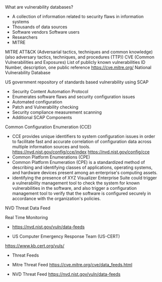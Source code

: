 What are vulnerability databases?

- A collection of information related to security flaws in information systems
- Thousands of data sources
- Software vendors
Software users
- Researchers
- MITRE

MITRE ATT&CK (Adversarial tactics, techniques and common knowledge) (also adversary tactics, techniques, and procedures (TTP))
CVE (Common Vulnerabilities and Exposures)
List of publicly known vulnerabilities
ID Number, description, one public reference
https://cve.mitre.org/
National Vulnerability Database

US government repository of standards based vulnerability using SCAP
- Security Content Automation Protocol
- Enumerates software flaws and security configuration issues
- Automated configuration
- Patch and Vulnerability checking
- Security compliance measurement scanning
- Additional SCAP Components

Common Configuration Enumeration (CCE)
- CCE provides unique identifiers to system configuration issues in order to facilitate fast and accurate correlation of configuration data across multiple information sources and tools.
https://nvd.nist.gov/config/cce/index
https://nvd.nist.gov/config/cce
- Common Platform Enumerations (CPE)
- Common Platform Enumeration (CPE) is a standardized method of describing and identifying classes of applications, operating systems, and hardware devices present among an enterprise's computing assets.
- identifying the presence of XYZ Visualizer Enterprise Suite could trigger a vulnerability management tool to check the system for known vulnerabilities in the software, and also trigger a configuration management tool to verify that the software is configured securely in accordance with the organization's policies.

NVD Threat Data Feed

Real Time Monitoring

- https://nvd.nist.gov/vuln/data-feeds

- US Computer Emergency Response Team (US-CERT)

https://www.kb.cert.org/vuls/
- Threat Feeds

- Mitre Threat Feed
https://cve.mitre.org/cve/data_feeds.html

- NVD Threat Feed
https://nvd.nist.gov/vuln/data-feeds